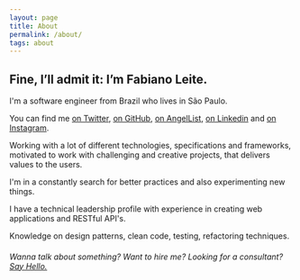 ```yaml
---
layout: page
title: About
permalink: /about/
tags: about
---
```


##  Fine, I’ll admit it: I’m Fabiano Leite.

I'm a software engineer from Brazil who lives in São Paulo.

You can find me [on Twitter](https://twitter.com/fabianoleittes), [on GitHub](https://github.com/fabianoleittes), [on AngelList](https://angel.co/fabianoleittes), [on Linkedin](https://www.linkedin.com/in/fabianoleittes/en) and [on Instagram](https://instagram.com/fabianoleittes).

Working with a lot of different technologies, specifications and frameworks, motivated to work with challenging and creative projects, that delivers values to the users.

I'm in a constantly search for better practices and also experimenting new things.

I have a technical leadership profile with experience in creating web applications and RESTful API's.

Knowledge on design patterns, clean code, testing, refactoring techniques.

###### Wanna talk about something? Want to hire me? Looking for a consultant? [Say Hello.](/contact)
